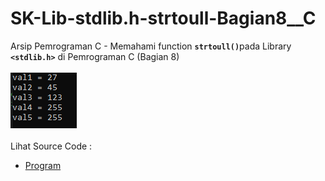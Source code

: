 # SK-Lib-stdlib.h-strtoull-Bagian8__C
Arsip Pemrograman C - Memahami function <code><b>strtoull()</b></code>pada Library <code><b>&lt;stdlib.h></b></code> di Pemrograman C (Bagian 8)<br><br>
<img src="https://github.com/RizkyKhapidsyah/SK-Lib-stdlib.h-strtoull-Bagian8__C/blob/master/SK-Lib-stdlib.h-strtoull-Bagian8__C/x64/result/001.PNG"><br><br>
Lihat Source Code : <br>
- <a href="https://github.com/RizkyKhapidsyah/SK-Lib-stdlib.h-strtoull-Bagian8__C/blob/master/SK-Lib-stdlib.h-strtoull-Bagian8__C/Source.c">Program</a>
